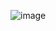 ![image](https://github.com/opasaskek/opasaskek/assets/87444866/0e6fa9c7-bc61-4b7c-90f3-cb978c760d90)
